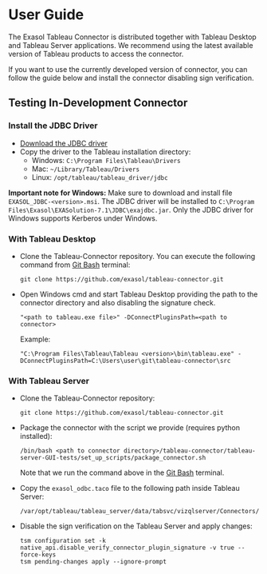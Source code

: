 # User Guide

The Exasol Tableau Connector is distributed together with Tableau Desktop and Tableau Server applications. We recommend using the latest available version of Tableau products to access the connector.

If you want to use the currently developed version of connector, you can follow the guide below and install the connector disabling sign verification.

## Testing In-Development Connector

### Install the JDBC Driver

* [Download the JDBC driver](https://www.exasol.com/portal/display/DOWNLOAD/)
* Copy the driver to the Tableau installation directory:
  * Windows: `C:\Program Files\Tableau\Drivers`
  * Mac: `~/Library/Tableau/Drivers`
  * Linux: `/opt/tableau/tableau_driver/jdbc`

**Important note for Windows:** Make sure to download and install file `EXASOL_JDBC-<version>.msi`. The JDBC driver will be installed to `C:\Program Files\Exasol\EXASolution-7.1\JDBC\exajdbc.jar`. Only the JDBC driver for Windows supports Kerberos under Windows.

### With Tableau Desktop

* Clone the Tableau-Connector repository. You can execute the following command from [Git Bash](https://gitforwindows.org/) terminal:

    ```shell
    git clone https://github.com/exasol/tableau-connector.git
    ```

* Open Windows cmd and start Tableau Desktop providing the path to the connector directory and also disabling the signature check.

    ```shell
    "<path to tableau.exe file>" -DConnectPluginsPath=<path to connector>
    ```

    Example:

    ```shell
    "C:\Program Files\Tableau\Tableau <version>\bin\tableau.exe" -DConnectPluginsPath=C:\Users\user\git\tableau-connector\src
    ```

### With Tableau Server

* Clone the Tableau-Connector repository:

    ```shell
    git clone https://github.com/exasol/tableau-connector.git
    ```

* Package the connector with the script we provide (requires python installed):

    ```shell
    /bin/bash <path to connector directory>/tableau-connector/tableau-server-GUI-tests/set_up_scripts/package_connector.sh
    ```
    
    Note that we run the command above in the [Git Bash](https://gitforwindows.org/) terminal.

* Copy the `exasol_odbc.taco` file to the following path inside Tableau Server:

    ```shell
    /var/opt/tableau/tableau_server/data/tabsvc/vizqlserver/Connectors/exasol_odbc.taco"
    ```

* Disable the sign verification on the Tableau Server and apply changes:

    ```shell
    tsm configuration set -k native_api.disable_verify_connector_plugin_signature -v true --force-keys
    tsm pending-changes apply --ignore-prompt
    ```